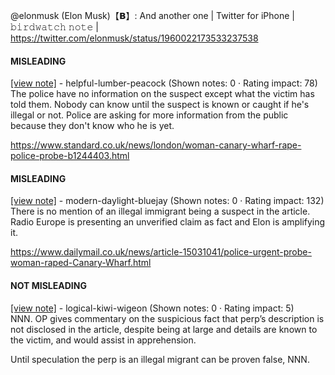 @elonmusk (Elon Musk)【𝗕】: And another one | Twitter for iPhone | 𝚋𝚒𝚛𝚍𝚠𝚊𝚝𝚌𝚑 𝚗𝚘𝚝𝚎 | https://twitter.com/elonmusk/status/1960022173533237538

#### MISLEADING

[[view note]](https://x.com/i/birdwatch/n/1960089454275621040) - helpful-lumber-peacock (Shown notes: 0 · Rating impact: 78)\
The police have no information on the suspect except what the victim has told them. Nobody can know until the suspect is known or caught if he's illegal or not. Police are asking for more information from the public because they don't know who he is yet. 


https://www.standard.co.uk/news/london/woman-canary-wharf-rape-police-probe-b1244403.html

#### MISLEADING

[[view note]](https://x.com/i/birdwatch/n/1960040452851220878) - modern-daylight-bluejay (Shown notes: 0 · Rating impact: 132)\
There is no mention of an illegal immigrant being a suspect in the article. Radio Europe is presenting an unverified claim as fact and Elon is amplifying it. 

https://www.dailymail.co.uk/news/article-15031041/police-urgent-probe-woman-raped-Canary-Wharf.html

#### NOT MISLEADING

[[view note]](https://x.com/i/birdwatch/n/1960056354942365938) - logical-kiwi-wigeon (Shown notes: 0 · Rating impact: 5)\
NNN. OP gives commentary on the suspicious fact that perp’s description is not disclosed in the article, despite being at large and details are known to the victim, and would assist in apprehension. 

Until speculation the perp is an illegal migrant can be proven false, NNN.
